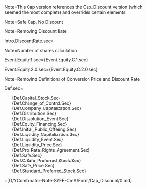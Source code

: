 Note=This Cap version references the Cap_Discount version (which seemed the most complete) and overrides certain elements. 

Note=Safe Cap, No Discount

Note=Removing Discount Rate

Intro.DiscountRate.sec=</i>

Note=Number of shares calculation

Event.Equity.1.sec={Event.Equity.C.1.sec}

Event.Equity.2.0.sec={Event.Equity.C.2.0.sec}

Note=Removing Definitions of Conversion Price and Discount Rate

Def.sec=<ul type="none"><li>{Def.Capital_Stock.Sec}<li>{Def.Change_of_Control.Sec}<li>{Def.Company_Capitalization.Sec}<li>{Def.Distribution.Sec}<li>{Def.Dissolution_Event.Sec}<li>{Def.Equity_Financing.Sec}<li>{Def.Initial_Public_Offering.Sec}<li>{Def.Liquidity_Capitalization.Sec}<li>{Def.Liquidity_Event.Sec}<li>{Def.Liquidity_Price.Sec}<li>{Def.Pro_Rata_Rights_Agreement.Sec}<li>{Def.Safe.Sec}<li>{Def.C.Safe_Preferred_Stock.Sec}<li>{Def.Safe_Price.Sec}<li>{Def.Standard_Preferred_Stock.Sec}</ul>

=[G/YCombinator-Note-SAFE-CmA/Form/Cap_Discount/0.md]
